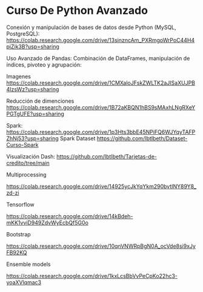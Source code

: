 # Curso De Python Avanzado

Conexión y manipulación de bases de datos desde Python (MySQL, PostgreSQL): https://colab.research.google.com/drive/13sinzncAm_PXRmgoWrPoC44H4pjZik3B?usp=sharing

Uso Avanzado de Pandas: Combinación de DataFrames, manipulación de índices, pivoteo y agrupación: 

Imagenes https://colab.research.google.com/drive/1CMXaloJFskZWLTK2aJISaXUJPB4IzsWz?usp=sharing

Reducción de dimenciones https://colab.research.google.com/drive/1B72aKBQN1hBS9sMAxhLNgRXeYPGTgUFE?usp=sharing


Spark: https://colab.research.google.com/drive/1p3Hts3bbE45NPiFQ6WJYqyTAFPZhNj53?usp=sharing
Spark Dataset https://github.com/IbtIbeth/Dataset-Curso-Spark

Visualización Dash: https://github.com/IbtIbeth/Tarjetas-de-credito/tree/main

Multiprocessing

https://colab.research.google.com/drive/14925ycJkYqYkm290bvtINY89Y8_zd-zi

Tensorflow

https://colab.research.google.com/drive/14kBdeh-mKK1vviD949ZdvWyEcbQf5G0o

Bootstrap

https://colab.research.google.com/drive/10qnVNWRpBgN0A_ocVde8si9xJyFB92KQ

Ensemble models

https://colab.research.google.com/drive/1kxLcsBbVvPeCpKo22hc3-yoaXVlqmac3
